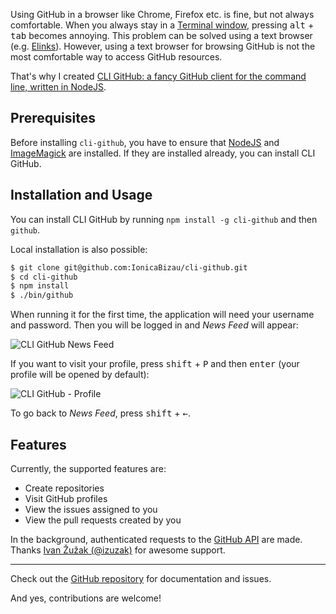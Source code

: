 Using GitHub in a browser like Chrome, Firefox etc. is fine, but not always comfortable. When you always stay in a [Terminal window](http://en.wikipedia.org/wiki/Terminal_emulator), pressing <kbd>alt</kbd> + <kbd>tab</kbd> becomes annoying. This problem can be solved using a text browser (e.g. [Elinks](http://elinks.or.cz/)). However, using a text browser for browsing GitHub is not the most comfortable way to access GitHub resources.

That's why I created [CLI GitHub: a fancy GitHub client for the command line, written in NodeJS](https://github.com/IonicaBizau/cli-github).

## Prerequisites
Before installing `cli-github`, you have to ensure that [NodeJS](http://nodejs.org) and [ImageMagick](http://www.imagemagick.org) are installed. If they are installed already, you can install CLI GitHub.

## Installation and Usage
You can install CLI GitHub by running `npm install -g cli-github` and then `github`.

Local installation is also possible:

```sh
$ git clone git@github.com:IonicaBizau/cli-github.git
$ cd cli-github
$ npm install
$ ./bin/github
```

When running it for the first time, the application will need your username and password. Then you will be logged in and *News Feed* will appear:

![CLI GitHub News Feed](https://raw.githubusercontent.com/IonicaBizau/cli-github/master/screenshots/news-feed.png)

If you want to visit your profile, press <kbd>shift</kbd> + <kbd>P</kbd> and then <kbd>enter</kbd> (your profile will be opened by default):

![CLI GitHub - Profile](https://raw.githubusercontent.com/IonicaBizau/cli-github/master/screenshots/profile.png)

To go back to *News Feed*, press <kbd>shift</kbd> + <kbd>←</kbd>.

## Features
Currently, the supported features are:

 - Create repositories
 - Visit GitHub profiles
 - View the issues assigned to you
 - View the pull requests created by you

In the background, authenticated requests to the [GitHub API](https://developer.github.com/v3/) are made. Thanks [Ivan Žužak (@izuzak)](https://github.com/izuzak) for awesome support.

---

Check out the [GitHub repository](https://github.com/IonicaBizau/cli-github) for documentation and issues.

And yes, contributions are welcome!
